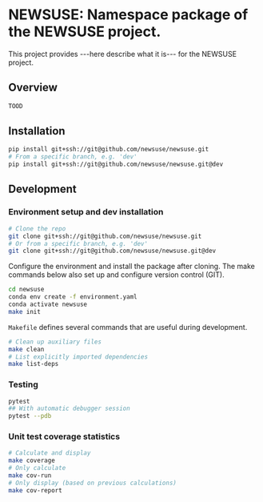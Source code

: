 # NEWSUSE: Namespace package of the NEWSUSE project.

This project provides ---here describe what it is--- for the NEWSUSE project.

## Overview

```bash
TOOD
```

## Installation

```bash
pip install git+ssh://git@github.com/newsuse/newsuse.git
# From a specific branch, e.g. 'dev'
pip install git+ssh://git@github.com/newsuse/newsuse.git@dev
```

## Development

### Environment setup and dev installation

```bash
# Clone the repo
git clone git+ssh://git@github.com/newsuse/newsuse.git
# Or from a specific branch, e.g. 'dev'
git clone git+ssh://git@github.com/newsuse/newsuse.git@dev
```

Configure the environment and install the package after cloning.
The make commands below also set up and configure version control (GIT).

```bash
cd newsuse
conda env create -f environment.yaml
conda activate newsuse
make init
```

`Makefile` defines several commands that are useful during development.

```bash
# Clean up auxiliary files
make clean
# List explicitly imported dependencies
make list-deps
```

### Testing

```bash
pytest
## With automatic debugger session
pytest --pdb
```

### Unit test coverage statistics

```bash
# Calculate and display
make coverage
# Only calculate
make cov-run
# Only display (based on previous calculations)
make cov-report
```
